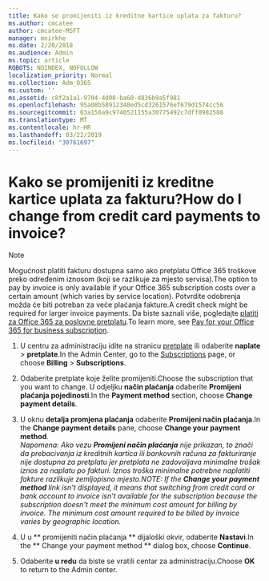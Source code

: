 ```yaml
---
title: Kako se promijeniti iz kreditne kartice uplata za fakturu?
ms.author: cmcatee
author: cmcatee-MSFT
manager: mnirkhe
ms.date: 2/20/2018
ms.audience: Admin
ms.topic: article
ROBOTS: NOINDEX, NOFOLLOW
localization_priority: Normal
ms.collection: Adm_O365
ms.custom: ''
ms.assetid: c8f2a1a1-9704-4d08-ba60-d836b9a5f981
ms.openlocfilehash: 95a08b58912340ed5cd3261576ef679d1574cc56
ms.sourcegitcommit: 03a156a9c9740521155a30775492c7dff0982588
ms.translationtype: MT
ms.contentlocale: hr-HR
ms.lasthandoff: 03/22/2019
ms.locfileid: "30761697"
---
```

# <a name="how-do-i-change-from-credit-card-payments-to-invoice"></a><span data-ttu-id="63815-102">Kako se promijeniti iz kreditne kartice uplata za fakturu?</span><span class="sxs-lookup"><span data-stu-id="63815-102">How do I change from credit card payments to invoice?</span></span>

> [!NOTE]
> <span data-ttu-id="63815-103">Mogućnost platiti fakturu dostupna samo ako pretplatu Office 365 troškove preko određenim iznosom (koji se razlikuje za mjesto servisa).</span><span class="sxs-lookup"><span data-stu-id="63815-103">The option to pay by invoice is only available if your Office 365 subscription costs over a certain amount (which varies by service location).</span></span> <span data-ttu-id="63815-104">Potvrdite odobrenja možda će biti potreban za veće plaćanja fakture.</span><span class="sxs-lookup"><span data-stu-id="63815-104">A credit check might be required for larger invoice payments.</span></span> <span data-ttu-id="63815-105">Da biste saznali više, pogledajte [platiti za Office 365 za poslovne pretplatu](https://support.office.com/article/734f4aab-df2d-4e9b-8cb1-691910bde216).</span><span class="sxs-lookup"><span data-stu-id="63815-105">To learn more, see [Pay for your Office 365 for business subscription](https://support.office.com/article/734f4aab-df2d-4e9b-8cb1-691910bde216).</span></span> 
  
1. <span data-ttu-id="63815-106">U centru za administraciju idite na stranicu [pretplate](https://go.microsoft.com/fwlink/p/?linkid=842054) ili odaberite **naplate** \> **pretplate**.</span><span class="sxs-lookup"><span data-stu-id="63815-106">In the Admin Center, go to the [Subscriptions](https://go.microsoft.com/fwlink/p/?linkid=842054) page, or choose **Billing** \> **Subscriptions**.</span></span>
    
2. <span data-ttu-id="63815-107">Odaberite pretplate koje želite promijeniti.</span><span class="sxs-lookup"><span data-stu-id="63815-107">Choose the subscription that you want to change.</span></span> <span data-ttu-id="63815-108">U odjeljku **način plaćanja** odaberite **Promijeni plaćanja pojedinosti**.</span><span class="sxs-lookup"><span data-stu-id="63815-108">In the **Payment method** section, choose **Change payment details**.</span></span>
    
3. <span data-ttu-id="63815-109">U oknu **detalja promjena plaćanja** odaberite **Promijeni način plaćanja**.</span><span class="sxs-lookup"><span data-stu-id="63815-109">In the **Change payment details** pane, choose **Change your payment method**.</span></span>
<br><span data-ttu-id="63815-110">*Napomena: Ako vezu **Promijeni način plaćanja** nije prikazan, to znači da prebacivanja iz kreditnih kartica ili bankovnih računa za fakturiranje nije dostupna za pretplatu jer pretplata ne zadovoljava minimalne trošak iznos za naplatu po fakturi. Iznos troška minimalne potrebne naplatiti fakture razlikuje zemljopisno mjesto.*</span><span class="sxs-lookup"><span data-stu-id="63815-110">*NOTE: If the **Change your payment method** link isn't displayed, it means that switching from credit card or bank account to invoice isn't available for the subscription because the subscription doesn't meet the minimum cost amount for billing by invoice. The minimum cost amount required to be billed by invoice varies by geographic location.*</span></span>
  
4. <span data-ttu-id="63815-111">U u \*\* promijeniti način plaćanja \*\* dijaloški okvir, odaberite **Nastavi**.</span><span class="sxs-lookup"><span data-stu-id="63815-111">In the \*\* Change your payment method \*\* dialog box, choose **Continue**.</span></span>
    
5. <span data-ttu-id="63815-112">Odaberite **u redu** da biste se vratili centar za administraciju.</span><span class="sxs-lookup"><span data-stu-id="63815-112">Choose **OK** to return to the Admin center.</span></span> 
   